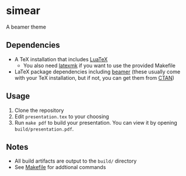 # simear

A beamer theme

## Dependencies

- A TeX installation that includes [LuaTeX](http://www.luatex.org/)
    - You also need [latexmk](https://www.ctan.org/pkg/latexmk/) if you want to use the provided Makefile
- LaTeX package dependencies including [beamer](https://github.com/josephwright/beamer) (these usually come with your TeX installation, but if not, you can get them from [CTAN](https://ctan.org/))

## Usage

1. Clone the repository
2. Edit `presentation.tex` to your choosing
3. Run `make pdf` to build your presentation. You can view it by opening `build/presentation.pdf`.

## Notes

- All build artifacts are output to the `build/` directory
- See [Makefile](Makefile) for addtional commands

